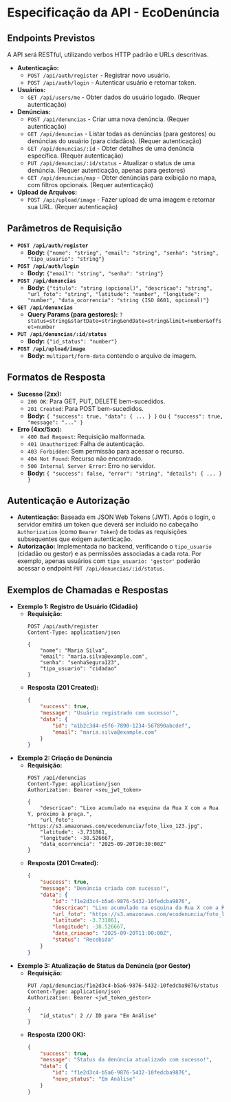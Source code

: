 # Especificação da API - EcoDenúncia

## Endpoints Previstos

A API será RESTful, utilizando verbos HTTP padrão e URLs descritivas.

*   **Autenticação:**
    *   `POST /api/auth/register` - Registrar novo usuário.
    *   `POST /api/auth/login` - Autenticar usuário e retornar token.
*   **Usuários:**
    *   `GET /api/users/me` - Obter dados do usuário logado. (Requer autenticação)
*   **Denúncias:**
    *   `POST /api/denuncias` - Criar uma nova denúncia. (Requer autenticação)
    *   `GET /api/denuncias` - Listar todas as denúncias (para gestores) ou denúncias do usuário (para cidadãos). (Requer autenticação)
    *   `GET /api/denuncias/:id` - Obter detalhes de uma denúncia específica. (Requer autenticação)
    *   `PUT /api/denuncias/:id/status` - Atualizar o status de uma denúncia. (Requer autenticação, apenas para gestores)
    *   `GET /api/denuncias/map` - Obter denúncias para exibição no mapa, com filtros opcionais. (Requer autenticação)
*   **Upload de Arquivos:**
    *   `POST /api/upload/image` - Fazer upload de uma imagem e retornar sua URL. (Requer autenticação)

## Parâmetros de Requisição

*   **`POST /api/auth/register`**
    *   **Body:** `{"nome": "string", "email": "string", "senha": "string", "tipo_usuario": "string"}`
*   **`POST /api/auth/login`**
    *   **Body:** `{"email": "string", "senha": "string"}`
*   **`POST /api/denuncias`**
    *   **Body:** `{"titulo": "string (opcional)", "descricao": "string", "url_foto": "string", "latitude": "number", "longitude": "number", "data_ocorrencia": "string (ISO 8601, opcional)"}`
*   **`GET /api/denuncias`**
    *   **Query Params (para gestores):** `?status=string&startDate=string&endDate=string&limit=number&offset=number`
*   **`PUT /api/denuncias/:id/status`**
    *   **Body:** `{"id_status": "number"}`
*   **`POST /api/upload/image`**
    *   **Body:** `multipart/form-data` contendo o arquivo de imagem.

## Formatos de Resposta

*   **Sucesso (2xx):**
    *   `200 OK`: Para GET, PUT, DELETE bem-sucedidos.
    *   `201 Created`: Para POST bem-sucedidos.
    *   **Body:** `{ "success": true, "data": { ... } }` ou `{ "success": true, "message": "..." }`
*   **Erro (4xx/5xx):**
    *   `400 Bad Request`: Requisição malformada.
    *   `401 Unauthorized`: Falha de autenticação.
    *   `403 Forbidden`: Sem permissão para acessar o recurso.
    *   `404 Not Found`: Recurso não encontrado.
    *   `500 Internal Server Error`: Erro no servidor.
    *   **Body:** `{ "success": false, "error": "string", "details": { ... } }`

## Autenticação e Autorização

*   **Autenticação:** Baseada em JSON Web Tokens (JWT). Após o login, o servidor emitirá um token que deverá ser incluído no cabeçalho `Authorization` (como `Bearer Token`) de todas as requisições subsequentes que exigem autenticação.
*   **Autorização:** Implementada no backend, verificando o `tipo_usuario` (cidadão ou gestor) e as permissões associadas a cada rota. Por exemplo, apenas usuários com `tipo_usuario: 'gestor'` poderão acessar o endpoint `PUT /api/denuncias/:id/status`.

## Exemplos de Chamadas e Respostas

*   **Exemplo 1: Registro de Usuário (Cidadão)**
    *   **Requisição:**
        ```http
        POST /api/auth/register
        Content-Type: application/json

        {
            "nome": "Maria Silva",
            "email": "maria.silva@example.com",
            "senha": "senhaSegura123",
            "tipo_usuario": "cidadao"
        }
        ```
    *   **Resposta (201 Created):**
        ```json
        {
            "success": true,
            "message": "Usuário registrado com sucesso!",
            "data": {
                "id": "a1b2c3d4-e5f6-7890-1234-567890abcdef",
                "email": "maria.silva@example.com"
            }
        }
        ```
*   **Exemplo 2: Criação de Denúncia**
    *   **Requisição:**
        ```http
        POST /api/denuncias
        Content-Type: application/json
        Authorization: Bearer <seu_jwt_token>

        {
            "descricao": "Lixo acumulado na esquina da Rua X com a Rua Y, próximo à praça.",
            "url_foto": "https://s3.amazonaws.com/ecodenuncia/foto_lixo_123.jpg",
            "latitude": -3.731861,
            "longitude": -38.526667,
            "data_ocorrencia": "2025-09-20T10:30:00Z"
        }
        ```
    *   **Resposta (201 Created):**
        ```json
        {
            "success": true,
            "message": "Denúncia criada com sucesso!",
            "data": {
                "id": "f1e2d3c4-b5a6-9876-5432-10fedcba9876",
                "descricao": "Lixo acumulado na esquina da Rua X com a Rua Y, próximo à praça.",
                "url_foto": "https://s3.amazonaws.com/ecodenuncia/foto_lixo_123.jpg",
                "latitude": -3.731861,
                "longitude": -38.526667,
                "data_criacao": "2025-09-20T11:00:00Z",
                "status": "Recebida"
            }
        }
        ```
*   **Exemplo 3: Atualização de Status da Denúncia (por Gestor)**
    *   **Requisição:**
        ```http
        PUT /api/denuncias/f1e2d3c4-b5a6-9876-5432-10fedcba9876/status
        Content-Type: application/json
        Authorization: Bearer <jwt_token_gestor>

        {
            "id_status": 2 // ID para "Em Análise"
        }
        ```
    *   **Resposta (200 OK):**
        ```json
        {
            "success": true,
            "message": "Status da denúncia atualizado com sucesso!",
            "data": {
                "id": "f1e2d3c4-b5a6-9876-5432-10fedcba9876",
                "novo_status": "Em Análise"
            }
        }
        ```